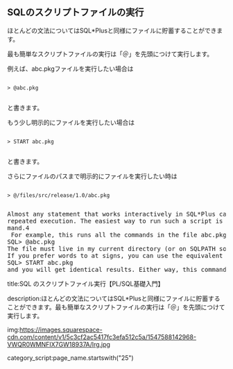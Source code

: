 


## SQLのスクリプトファイルの実行

ほとんどの文法についてはSQL*Plusと同様にファイルに貯蓄することができます。

最も簡単なスクリプトファイルの実行は「＠」を先頭につけて実行します。


例えば、abc.pkgファイルを実行したい場合は

<pre><code>
> @abc.pkg

</code></pre>

と書きます。

もう少し明示的にファイルを実行したい場合は

<pre><code>
> START abc.pkg

</code></pre>

と書きます。

さらにファイルのパスまで明示的にファイルを実行したい時は

<pre><code>
> @/files/src/release/1.0/abc.pkg

</code></pre>






<pre>
Almost any statement that works interactively in SQL*Plus can be stored in a file for
repeated execution. The easiest way to run such a script is to use the SQL*Plus @ com‐
mand.4
 For example, this runs all the commands in the file abc.pkg:
SQL> @abc.pkg
The file must live in my current directory (or on SQLPATH somewhere).
If you prefer words to at signs, you can use the equivalent START command:
SQL> START abc.pkg
and you will get identical results. Either way, this command causes SQL*Plus to do the
</pre>




title:SQL   のスクリプトファイル実行【PL/SQL基礎入門】

description:ほとんどの文法についてはSQL*Plusと同様にファイルに貯蓄することができます。最も簡単なスクリプトファイルの実行は「＠」を先頭につけて実行します。


img:https://images.squarespace-cdn.com/content/v1/5c3cf2ac5417fc3efa512c5a/1547588142968-VWQR0WMNFIX7GW18937A/lrg.jpg




category_script:page_name.startswith("25")




